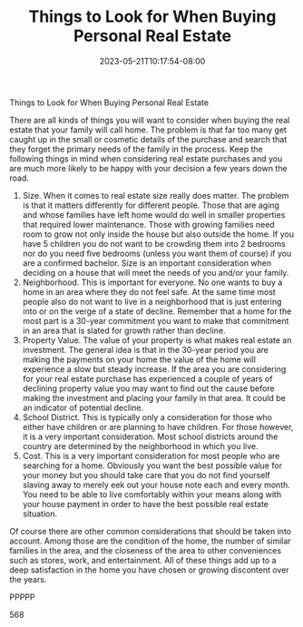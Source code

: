 ﻿---
title: "Things to Look for When Buying Personal Real Estate"
date: 2023-05-21T10:17:54-08:00
description: "Real Estate Tips for Web Success"
featured_image: "/images/Real Estate.jpg"
tags: ["Real Estate"]
---

Things to Look for When Buying Personal Real Estate

There are all kinds of things you will want to consider when buying the real estate that your family will call home. The problem is that far too many get caught up in the small or cosmetic details of the purchase and search that they forget the primary needs of the family in the process. Keep the following things in mind when considering real estate purchases and you are much more likely to be happy with your decision a few years down the road. 

1) Size. When it comes to real estate size really does matter. The problem is that it matters differently for different people. Those that are aging and whose families have left home would do well in smaller properties that required lower maintenance. Those with growing families need room to grow not only inside the house but also outside the home. If you have 5 children you do not want to be crowding them into 2 bedrooms nor do you need five bedrooms (unless you want them of course) if you are a confirmed bachelor. Size is an important consideration when deciding on a house that will meet the needs of you and/or your family.
2) Neighborhood. This is important for everyone. No one wants to buy a home in an area where they do not feel safe. At the same time most people also do not want to live in a neighborhood that is just entering into or on the verge of a state of decline. Remember that a home for the most part is a 30-year commitment you want to make that commitment in an area that is slated for growth rather than decline.
3) Property Value. The value of your property is what makes real estate an investment. The general idea is that in the 30-year period you are making the payments on your home the value of the home will experience a slow but steady increase. If the area you are considering for your real estate purchase has experienced a couple of years of declining property value you may want to find out the cause before making the investment and placing your family in that area. It could be an indicator of potential decline.
4) School District. This is typically only a consideration for those who either have children or are planning to have children. For those however, it is a very important consideration. Most school districts around the country are determined by the neighborhood in which you live.
5) Cost. This is a very important consideration for most people who are searching for a home. Obviously you want the best possible value for your money but you should take care that you do not find yourself slaving away to merely eek out your house note each and every month. You need to be able to live comfortably within your means along with your house payment in order to have the best possible real estate situation.

Of course there are other common considerations that should be taken into account. Among those are the condition of the home, the number of similar families in the area, and the closeness of the area to other conveniences such as stores, work, and entertainment. All of these things add up to a deep satisfaction in the home you have chosen or growing discontent over the years.

PPPPP

568

